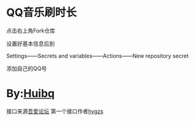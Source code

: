 # QQ音乐刷时长

点击右上角Fork仓库

设置好基本信息后到

Settings——Secrets and variables——Actions——New repository secret

添加自己的QQ号
# By:[Huibq](https://bbs.binmt.cc/home.php?mod=space&uid=123688&do=profile&from=space)
接口来源[吾爱论坛](https://www.52pojie.cn/thread-1786169-1-1.html)
第一个接口作者[hygzs](https://www.52pojie.cn/home.php?mod=space&uid=1823847)
